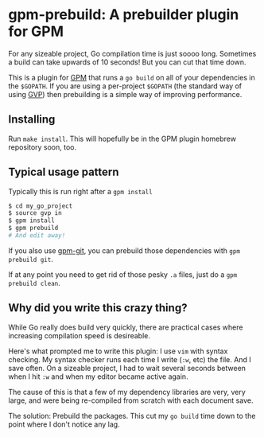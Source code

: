 # gpm-prebuild: A prebuilder plugin for GPM

For any sizeable project, Go compilation time is just soooo long.
Sometimes a build can take upwards of 10 seconds! But you can cut that
time down.

This is a plugin for [GPM](https://github.com/pote/gpm)
that runs a `go build` on all of your
dependencies in the `$GOPATH`. If you are using a per-project `$GOPATH`
(the standard way of using [GVP](https://github.com/pote/gvp)) then
prebuilding is a simple way of
improving performance.

## Installing

Run `make install`. This will hopefully be in the GPM plugin homebrew
repository soon, too.

## Typical usage pattern

Typically this is run right after a `gpm install`

```bash
$ cd my_go_project
$ source gvp in
$ gpm install
$ gpm prebuild
# And edit away!
```

If you also use [gpm-git](https://github.com/technosophos/gpm-git), you
can prebuild those dependencies with `gpm prebuild git`.

If at any point you need to get rid of those pesky `.a` files, just do a
`gpm prebuild clean`.

## Why did you write this crazy thing?

While Go really does build very quickly, there are practical cases where
increasing compilation speed is desireable.

Here's what prompted me to write this plugin: I use `vim` with syntax
checking. My syntax checker runs each time I write (`:w`, etc) the file.
And I save often. On a sizeable project, I had to wait several seconds
between when I hit `:w` and when my editor became active again.

The cause of this is that a few of my dependency libraries are very,
very large, and were being re-compiled from scratch with each document
save.

The solution: Prebuild the packages. This cut my `go build` time down to
the point where I don't notice any lag.

